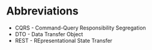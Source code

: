 # Abbreviations

* CQRS - Command-Query Responsibility Segregation
* DTO - Data Transfer Object
* REST - REpresentational State Transfer